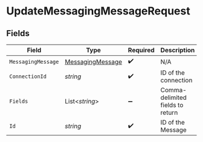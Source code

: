 # UpdateMessagingMessageRequest


## Fields

| Field                                                           | Type                                                            | Required                                                        | Description                                                     |
| --------------------------------------------------------------- | --------------------------------------------------------------- | --------------------------------------------------------------- | --------------------------------------------------------------- |
| `MessagingMessage`                                              | [MessagingMessage](../../Models/Components/MessagingMessage.md) | :heavy_check_mark:                                              | N/A                                                             |
| `ConnectionId`                                                  | *string*                                                        | :heavy_check_mark:                                              | ID of the connection                                            |
| `Fields`                                                        | List<*string*>                                                  | :heavy_minus_sign:                                              | Comma-delimited fields to return                                |
| `Id`                                                            | *string*                                                        | :heavy_check_mark:                                              | ID of the Message                                               |
